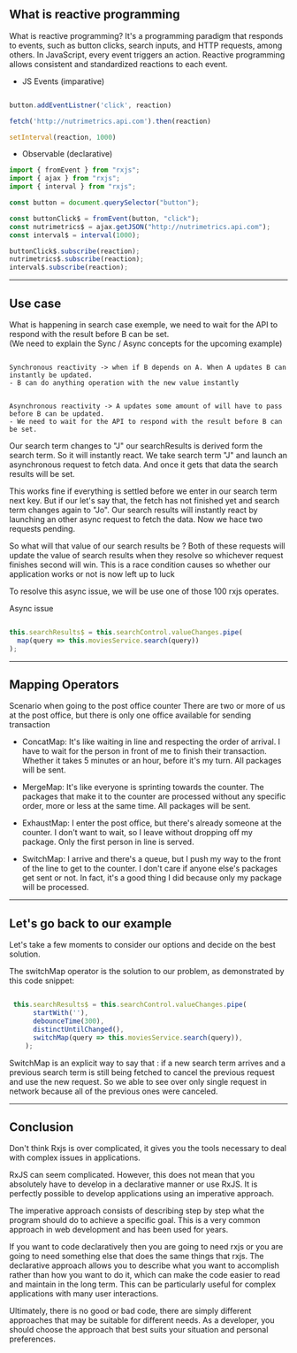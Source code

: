 ## What is reactive programming

What is reactive programming? It's a programming paradigm that responds to events, such as button clicks, search inputs, and HTTP requests, among others. In JavaScript, every event triggers an action. Reactive programming allows consistent and standardized reactions to each event.


- JS Events (imparative)

```js

button.addEventListner('click', reaction)

fetch('http://nutrimetrics.api.com').then(reaction)

setInterval(reaction, 1000)

```

- Observable (declarative)

```js
import { fromEvent } from "rxjs";
import { ajax } from "rxjs";
import { interval } from "rxjs";

const button = document.querySelector("button");

const buttonClick$ = fromEvent(button, "click");
const nutrimetrics$ = ajax.getJSON("http://nutrimetrics.api.com");
const interval$ = interval(1000);

buttonClick$.subscribe(reaction);
nutrimetrics$.subscribe(reaction);
interval$.subscribe(reaction);

```


----


## Use case

What is happening in search case exemple, we need to wait for the API to respond with the result before B can be set.  
(We need to explain the Sync / Async concepts for the upcoming example)

```

Synchronous reactivity -> when if B depends on A. When A updates B can instantly be updated.
- B can do anything operation with the new value instantly


Asynchronous reactivity -> A updates some amount of will have to pass before B can be updated.
- We need to wait for the API to respond with the result before B can be set.

```

Our search term changes to "J" our searchResults is derived form the search term. So it will instantly react. We take search term "J" and launch an asynchronous request to fetch data. And once it gets that data the search results will be set. 

This works fine if everything is settled before we enter in our search term next key. 
But if our let's say that, the fetch has not finished yet and search term changes again to "Jo". Our search results will instantly react by launching an other async request to fetch the data. Now we hace two requests pending.

So what will that value of our search results be ? Both of these requests will update the value of search results when they resolve so whichever request finishes second will win. This is a race condition causes so whether our application works or not is now left up to luck

To resolve this async issue, we will be use one of those 100 rxjs operates.



Async issue

```js

this.searchResults$ = this.searchControl.valueChanges.pipe(
  map(query => this.moviesService.search(query))
);

```

----

## Mapping Operators

Scenario when going to the post office counter 
There are two or more of us at the post office, but there is only one office available for sending transaction 

- ConcatMap: It's like waiting in line and respecting the order of arrival. I have to wait for the person in front of me to finish their transaction. Whether it takes 5 minutes or an hour, before it's my turn. All packages will be sent.

- MergeMap: It's like everyone is sprinting towards the counter. The packages that make it to the counter are processed without any specific order, more or less at the same time. All packages will be sent.

- ExhaustMap: I enter the post office, but there's already someone at the counter. I don't want to wait, so I leave without dropping off my package. Only the first person in line is served.

- SwitchMap: I arrive and there's a queue, but I push my way to the front of the line to get to the counter. I don't care if anyone else's packages get sent or not. In fact, it's a good thing I did because only my package will be processed.

----

## Let's go back to our example

Let's take a few moments to consider our options and decide on the best solution.

The switchMap operator is the solution to our problem, as demonstrated by this code snippet:

```js

 this.searchResults$ = this.searchControl.valueChanges.pipe(
      startWith(''),
      debounceTime(300),
      distinctUntilChanged(),
      switchMap(query => this.moviesService.search(query)),
    );

```

SwitchMap is an explicit way to say that : if a new search term arrives and a previous search term is still being fetched to cancel the previous request and use the new request. So we able to see over only single request in network because all of the previous ones were canceled.

___

## Conclusion

Don't think Rxjs is over complicated, it gives you the tools necessary to deal with complex issues in applications.

RxJS can seem complicated. However, this does not mean that you absolutely have to develop in a declarative manner or use RxJS. It is perfectly possible to develop applications using an imperative approach.

The imperative approach consists of describing step by step what the program should do to achieve a specific goal. This is a very common approach in web development and has been used for years.

If you want to code declaratively then you are going to need rxjs or you are going to need something else that does the same things that rxjs. The declarative approach allows you to describe what you want to accomplish rather than how you want to do it, which can make the code easier to read and maintain in the long term. This can be particularly useful for complex applications with many user interactions.

Ultimately, there is no good or bad code, there are simply different approaches that may be suitable for different needs. As a developer, you should choose the approach that best suits your situation and personal preferences.
